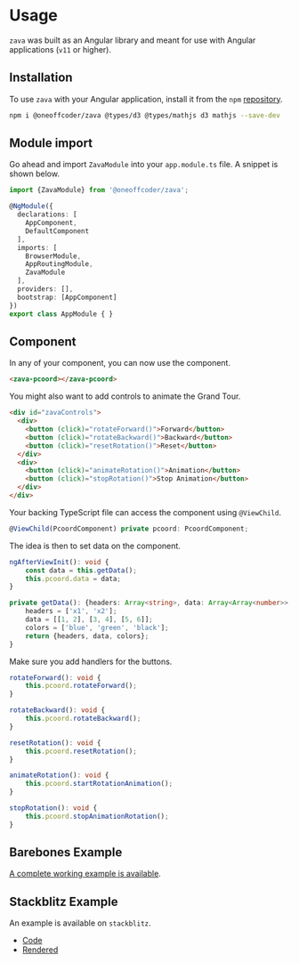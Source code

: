 # Usage

`zava` was built as an Angular library and meant for use with Angular applications (`v11` or higher). 

## Installation

To use `zava` with your Angular application, install it from the `npm` [repository](https://www.npmjs.com/package/@oneoffcoder/zava).

```bash
npm i @oneoffcoder/zava @types/d3 @types/mathjs d3 mathjs --save-dev
```

## Module import

Go ahead and import `ZavaModule` into your `app.module.ts` file. A snippet is shown below.

```typescript
import {ZavaModule} from '@oneoffcoder/zava';

@NgModule({
  declarations: [
    AppComponent,
    DefaultComponent
  ],
  imports: [
    BrowserModule,
    AppRoutingModule,
    ZavaModule
  ],
  providers: [],
  bootstrap: [AppComponent]
})
export class AppModule { }
```

## Component

In any of your component, you can now use the component.

```html
<zava-pcoord></zava-pcoord>
```

You might also want to add controls to animate the Grand Tour.

```html
<div id="zavaControls">
  <div>
    <button (click)="rotateForward()">Forward</button>
    <button (click)="rotateBackward()">Backward</button>
    <button (click)="resetRotation()">Reset</button>
  </div>
  <div>
    <button (click)="animateRotation()">Animation</button>
    <button (click)="stopRotation()">Stop Animation</button>
  </div>
</div>
```

Your backing TypeScript file can access the component using `@ViewChild`.

```typescript
@ViewChild(PcoordComponent) private pcoord: PcoordComponent;
```

The idea is then to set data on the component.

```typescript
ngAfterViewInit(): void {
    const data = this.getData();
    this.pcoord.data = data;
}

private getData(): {headers: Array<string>, data: Array<Array<number>>, colors: Array<string>} {
    headers = ['x1', 'x2'];
    data = [[1, 2], [3, 4], [5, 6]];
    colors = ['blue', 'green', 'black'];
    return {headers, data, colors};
}
```

Make sure you add handlers for the buttons.

```typescript
rotateForward(): void {
    this.pcoord.rotateForward();
}

rotateBackward(): void {
    this.pcoord.rotateBackward();
}

resetRotation(): void {
    this.pcoord.resetRotation();
}

animateRotation(): void {
    this.pcoord.startRotationAnimation();
}

stopRotation(): void {
    this.pcoord.stopAnimationRotation();
}
```

## Barebones Example

[A complete working example is available](https://github.com/oneoffcoder/zava/tree/ng-demo/demo).

## Stackblitz Example

An example is available on `stackblitz`.

- [Code](https://stackblitz.com/edit/angular-ivy-pahpyr)
- [Rendered](https://angular-ivy-pahpyr.stackblitz.io/)
